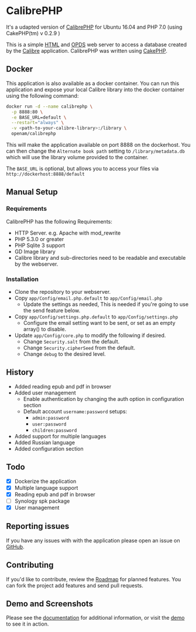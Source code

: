 

# CalibrePHP

It's a udapted version of [CalibrePHP](https://github.com/openam/calibrephp/) for Ubuntu 16.04 and PHP 7.0 (using CakePHP(tm) v 0.2.9 )  

This is a simple [HTML](http://en.wikipedia.org/wiki/HTML) and [OPDS](http://en.wikipedia.org/wiki/OPDS) web server to access a database created by the [Calibre](http://calibre-ebook.com) application. CalibrePHP was written using [CakePHP](http://cakephp.org).

## Docker
This application is also available as a docker container. You can run this application and expose your local Calibre library into the docker container using the following command:

```bash
docker run -d --name calibrephp \
  -p 8888:80 \
  -e BASE_URL=default \
  --restart="always" \
  -v <path-to-your-calibre-library>:/library \
  openam/calibrephp
```

This will make the application available on port 8888 on the dockerhost. You can then change the `Alternate book path` setting to `/library/metadata.db` which will use the library volume provided to the container.

The `BASE_URL` is optional, but allows you to access your files via `http://dockerhost:8888/default`

## Manual Setup
### Requirements
CalibrePHP has the following Requirements:
* HTTP Server. e.g. Apache with mod_rewrite
* PHP 5.3.0 or greater
* PHP Sqlite 3 support
* GD Image library
* Calibre library and sub-directories need to be readable and executable by the webserver.

### Installation
* Clone the repository to your webserver.
* Copy `app/Config/email.php.default` to `app/Config/email.php`
  * Update the settings as needed, This is needed if you're going to use the send feature below.
* Copy `app/Config/settings.php.default` to `app/Config/settings.php`
  * Configure the email setting want to be sent, or set as an empty array() to disable.
* Update `app/Config/core.php` to modify the following if desired.
  * Change `Security.salt` from the default.
  * Change `Security.cipherSeed` from the default.
  * Change `debug` to the desired level.

## History
* Added reading epub and pdf in browser
* Added user management
  * Enable authentication by changing the auth option in configuration section
  * Default account `username:password` setups:
    * `admin:password`
    * `user:password`
    * `children:password`
* Added support for multiple languages
* Added Russian language
* Added configuration section

## Todo
* [x] Dockerize the application
* [x] Multiple language support
* [x] Reading epub and pdf in browser
* [ ] Synology spk package
* [x] User management

## Reporting issues
If you have any issues with with the application please open an issue on [GitHub](https://github.com/openam/calibrephp/issues).

## Contributing
If you'd like to contribute, review the [Roadmap](https://github.com/openam/calibrephp/wiki/Roadmap) for planned features. You can fork the project add features and send pull requests.

## Demo and Screenshots

Please see the [documentation](http://openam.github.io/calibrephp/) for additional information, or visit the [demo](http://calibre.fakewaffle.com/demo) to see it in action.
